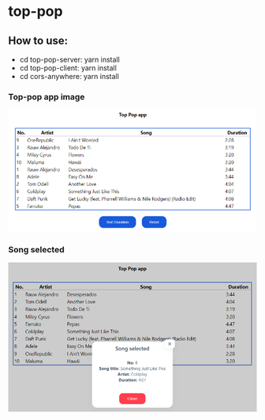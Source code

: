 # top-pop

## How to use:
* cd top-pop-server: yarn install
* cd top-pop-client: yarn install
* cd cors-anywhere: yarn install

### Top-pop app image
![top pop app image](https://github.com/dklarin/react-top-pop/blob/main/images/top_pop_app.png)

### Song selected
![song selected image](https://github.com/dklarin/react-top-pop/blob/main/images/song_selected.png)
